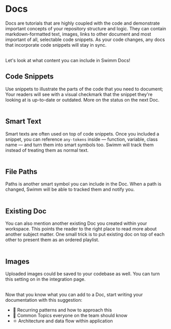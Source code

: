 # Docs
Docs are tutorials that are highly coupled with the code and demonstrate important concepts of your repository structure and logic. They can contain markdown-formatted text, images, links to other document and most important of all, selectable code snippets. As your code changes, any docs that incorporate code snippets will stay in sync.
</br></br>

Let's look at what content you can include in Swimm Docs!

## Code Snippets
Use snippets to illustrate the parts of the code that you need to document; Your readers will see with a visual checkmark that the snippet they're looking at is up-to-date or outdated. More on the status on the next Doc.
</br></br>

## Smart Text
Smart texts are often used on top of code snippets. Once you included a snippet, you can reference `any-tokens` inside — function, variable, class name — and turn them into smart symbols too. Swimm will track them instead of treating them as normal text.
</br></br>

## File Paths
Paths is another smart symbol you can include in the Doc. When a path is changed, Swimm will be able to tracked them and notify you.
</br></br>

## Existing Doc
You can also mention another existing Doc you created within your workspace. This points the reader to the right place to read more about another subject matter. One small trick is to put existing doc on top of each other to present them as an ordered playlist. 
</br></br>

## Images
Uploaded images could be saved to your codebase as well. You can turn this setting on in the integration page.
</br></br>


Now that you know what you can add to a Doc, start writing your documentation with this suggestion:
- 🔎 Recurring patterns and how to approach this
- 🎯 Common Topics everyone on the team should know
- ⚛️ Architecture and data flow within application

